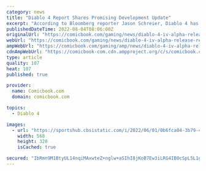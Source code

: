 ```yaml
---
category: news
title: "Diablo 4 Report Shares Promising Development Update"
excerpt: "According to Bloomberg reporter Jason Schreier, Diablo 4 has recently entered a \"friends-and-family\" phase of testing. Essentially, this means that people outside of Blizzard who are tied to the ..."
publishedDateTime: 2022-08-04T08:06:00Z
originalUrl: "https://comicbook.com/gaming/news/diablo-4-iv-alpha-release-report/"
webUrl: "https://comicbook.com/gaming/news/diablo-4-iv-alpha-release-report/"
ampWebUrl: "https://comicbook.com/gaming/amp/news/diablo-4-iv-alpha-release-report/"
cdnAmpWebUrl: "https://comicbook-com.cdn.ampproject.org/c/s/comicbook.com/gaming/amp/news/diablo-4-iv-alpha-release-report/"
type: article
quality: 107
heat: 107
published: true

provider:
  name: Comicbook.com
  domain: comicbook.com

topics:
  - Diablo 4

images:
  - url: "https://sportshub.cbsistatic.com/i/2022/06/01/0b6fca04-3b79-4cea-bbe2-0727f3c19279/pokemon-scarlet-violet.jpg?width=568&height=320"
    width: 568
    height: 320
    isCached: true

secured: "IbRmn9M1BtyUL14nqiMAxwteZ+nglw+aSIhI8jKoB7Ew3iLRG4IBOcSpL5L1gArUC24iVcSpNwe19Cetufm3129GAku8hMtrsmmz3+mEyfoHWiB7jGWGcD20g1W9O1dmKm8ieePzBYqbI8FLIi6Feu20lndCtQFw12OVJE/1w9cigNdCv2LsgHT/vx6zTQothftgk8XZ1SmeJlbKm9NlIuthLyY/0s2cwx4piWYtMV8vcj/HZbL7tgrUPVZ1j4bNRBwdGR+lZRhs7ocNB8/pCY4+iUhEcKlG5sQ8zsqviyuCC9+TabtAk+MWIEPnIptogv1QKWetWeIlHeRG6Mzl5Xgwu7hNrhDMgTNJEhKdi1E=;KiTX72pyZ5OFrm5WCN60Wg=="
---
```


